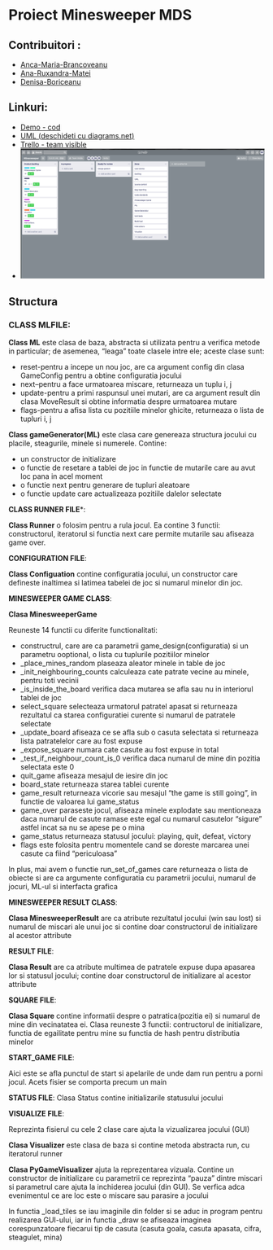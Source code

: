 # Proiect Minesweeper MDS

## Contribuitori : 
  + [Anca-Maria-Brancoveanu](https://github.com/bancamaria)
  + [Ana-Ruxandra-Matei](https://github.com/ruxandramatei)
  + [Denisa-Boriceanu](https://github.com/n0nia)

## Linkuri:
  + [Demo - cod](https://youtu.be/q9y8JqHnG9g)
  + [UML (deschideti cu diagrams.net)](https://drive.google.com/file/d/1tz78jsfjRAXVEUx7ICe6omLNRm29Fsr5/view?usp=sharing)
  + [Trello - team visible](https://trello.com/b/DFLoWyPV/minesweeper)
  + ![Trello - image](./Trello.png)
## Structura

### CLASS MLFILE:

**Class ML** este clasa de baza, abstracta si utilizata pentru a verifica metode in particular; de asemenea, “leaga” toate clasele intre ele; aceste clase sunt:
 
+ reset-pentru a incepe un nou joc, are ca argument config din clasa GameConfig pentru a obtine configuratia jocului
+ next–pentru a face urmatoarea miscare, returneaza un tuplu i, j 
+ update-pentru a primi raspunsul unei mutari, are ca argument result din clasa MoveResult si obtine informatia despre urmatoarea mutare
+ flags-pentru a afisa lista cu pozitiile minelor ghicite, returneaza o lista de tupluri i, j


**Class gameGenerator(ML)** este clasa care genereaza structura jocului cu placile, steagurile, minele si numerele. Contine:

+ un constructor de initializare
+ o functie de resetare a tablei de joc in functie de mutarile care au avut loc pana in acel moment
+ o functie next pentru generare de tupluri aleatoare
+ o functie update care actualizeaza pozitiile dalelor selectate

**CLASS RUNNER FILE***:


**Class Runner** o folosim pentru a rula jocul. Ea contine 3 functii: constructorul, iteratorul si functia next care permite mutarile sau afiseaza game over.

**CONFIGURATION FILE**:


**Class Configuation** contine configuratia jocului, un constructor care defineste inaltimea si latimea tabelei de joc si numarul minelor din joc.

**MINESWEEPER GAME CLASS**:


**Clasa MinesweeperGame** 

Reuneste 14 functii cu diferite functionalitati:

+ constructrul, care are ca parametrii game_design(configuratia) si un parametru ooptional, o lista cu tuplurile pozitiilor minelor
+ _place_mines_random plaseaza aleator minele in table de joc
+ _init_neighbouring_counts calculeaza cate patrate vecine au minele, pentru toti vecinii
+ _is_inside_the_board verifica daca mutarea se afla sau nu in interiorul tablei de joc
+ select_square selecteaza urmatorul patratel apasat si returneaza rezultatul ca starea configuratiei curente si numarul de patratele selectate
+ _update_board afiseaza ce se afla sub o casuta selectata si returneaza lista patratelelor care au fost expuse
+ _expose_square numara cate casute au fost expuse in total
+ _test_if_neighbour_count_is_0 verifica daca numarul de mine din pozitia selectata este 0
+ quit_game afiseaza mesajul de iesire din joc
+ board_state returneaza starea tablei curente
+ game_result returneaza vicorie sau mesajul “the game is still going”, in functie de valoarea lui game_status
+ game_over paraseste jocul, afiseaza minele explodate sau mentioneaza daca numarul de casute ramase este egal cu numarul casutelor “sigure” astfel incat sa nu se apese pe o mina
+ game_status returneaza statusul jocului: playing, quit, defeat, victory
+ flags este folosita pentru momentele cand se doreste marcarea unei casute ca fiind “periculoasa”

In plus, mai avem o functie run_set_of_games care returneaza o lista de obiecte si are ca argumente configuratia cu parametrii jocului, numarul de jocuri, ML-ul si interfacta grafica

**MINESWEEPER RESULT CLASS**:


**Clasa MinesweeperResult** are ca atribute rezultatul jocului (win sau lost) si numarul de miscari ale unui joc si contine doar constructorul de initializare al acestor attribute

**RESULT FILE**:


**Clasa Result** are ca atribute multimea de patratele expuse dupa apasarea lor si statusul jocului; contine doar constructorul de initializare al acestor attribute

**SQUARE FILE**:


**Clasa Square** contine informatii despre o patratica(pozitia ei) si numarul de mine din vecinatatea ei. Clasa reuneste 3 functii: contructorul de initializare, functia de egailitate pentru mine su functia de hash pentru distributia minelor

**START_GAME FILE**:


Aici este se afla punctul de start si apelarile de unde dam run pentru a porni jocul. Acets fisier se comporta precum un main

**STATUS FILE**:
Clasa Status contine initializarile statusului jocului

**VISUALIZE FILE**:


Reprezinta fisierul cu cele 2 clase care ajuta la vizualizarea jocului (GUI)

**Clasa Visualizer** este clasa de baza si contine metoda abstracta run, cu iteratorul runner

**Clasa PyGameVisualizer** ajuta la reprezentarea vizuala. Contine un constructor de initializare cu parametrii ce reprezinta “pauza” dintre miscari si parametrul care ajuta la inchiderea jocului (din GUI). Se verfica adca evenimentul ce are loc este o miscare sau parasire a jocului

In functia _load_tiles se iau imaginile din folder si se aduc in program pentru realizarea GUI-ului, iar in functia _draw se afiseaza imaginea corespunzatoare fiecarui tip de casuta (casuta goala, casuta apasata, cifra, steagulet, mina)
